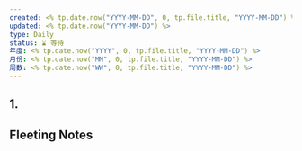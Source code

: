 ```yaml
---
created: <% tp.date.now("YYYY-MM-DD", 0, tp.file.title, "YYYY-MM-DD") %>
updated: <% tp.date.now("YYYY-MM-DD") %>
type: Daily
status: ⌛️ 等待
年度: <% tp.date.now("YYYY", 0, tp.file.title, "YYYY-MM-DD") %>
月份: <% tp.date.now("MM", 0, tp.file.title, "YYYY-MM-DD") %>
周数: <% tp.date.now("WW", 0, tp.file.title, "YYYY-MM-DD") %>
---
```

## 1. 

## Fleeting Notes